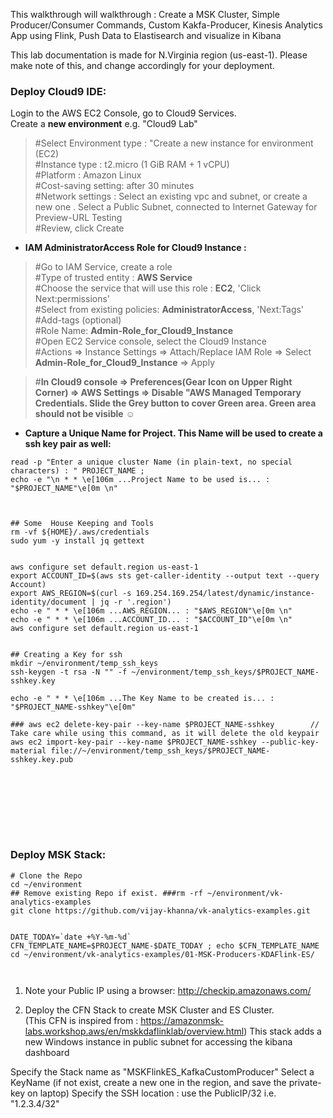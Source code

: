 This walkthrough will walkthrough : Create a MSK Cluster, Simple Producer/Consumer Commands, Custom Kakfa-Producer, Kinesis Analytics App using Flink, Push Data to Elastisearch and visualize in Kibana

This lab documentation is made for N.Virginia region (us-east-1). Please make note of this, and change accordingly for your deployment.

### Deploy Cloud9 IDE:
Login to the AWS EC2 Console, go to Cloud9 Services. <br/>
Create a **new environment** e.g. "Cloud9 Lab" <br/>
>#Select Environment type : "Create a new instance for environment (EC2)<br/>
>#Instance type : t2.micro (1 GiB RAM + 1 vCPU)  <br/>
>#Platform : Amazon Linux <br/>
>#Cost-saving setting: after 30 minutes <br/>
>#Network settings : Select an existing vpc and subnet, or create a new one . Select a Public Subnet, connected to Internet Gateway for Preview-URL Testing <br/>
>#Review, click Create <br/>

* **IAM AdministratorAccess Role for Cloud9 Instance :**
>#Go to IAM Service, create a role <br/>
>#Type of trusted entity : **AWS Service** <br/>
>#Choose the service that will use this role : **EC2**, 'Click Next:permissions' <br/>
>#Select from existing policies: **AdministratorAccess**, 'Next:Tags'  <br/>
>#Add-tags (optional) <br/>
>#Role Name: **Admin-Role_for_Cloud9_Instance** <br/>
>#Open EC2 Service console, select the Cloud9 Instance <br/>
>#Actions => Instance Settings => Attach/Replace IAM Role => Select **Admin-Role_for_Cloud9_Instance** => Apply<br/>

>#**In Cloud9 console => Preferences(Gear Icon on Upper Right Corner) => AWS Settings => Disable "AWS Managed Temporary Credentials. Slide the Grey button to cover Green area. Green area should not be visible** :relaxed:  <br/>


* **Capture a Unique Name for Project. This Name will be used to create a ssh key pair as well:**
```
read -p "Enter a unique cluster Name (in plain-text, no special characters) : " PROJECT_NAME ; 
echo -e "\n * * \e[106m ...Project Name to be used is... : "$PROJECT_NAME"\e[0m \n"



## Some  House Keeping and Tools
rm -vf ${HOME}/.aws/credentials
sudo yum -y install jq gettext


aws configure set default.region us-east-1
export ACCOUNT_ID=$(aws sts get-caller-identity --output text --query Account)
export AWS_REGION=$(curl -s 169.254.169.254/latest/dynamic/instance-identity/document | jq -r '.region')
echo -e " * * \e[106m ...AWS_REGION... : "$AWS_REGION"\e[0m \n"
echo -e " * * \e[106m ...ACCOUNT_ID... : "$ACCOUNT_ID"\e[0m \n"
aws configure set default.region us-east-1


## Creating a Key for ssh 
mkdir ~/environment/temp_ssh_keys
ssh-keygen -t rsa -N "" -f ~/environment/temp_ssh_keys/$PROJECT_NAME-sshkey.key

echo -e " * * \e[106m ...The Key Name to be created is... : "$PROJECT_NAME-sshkey"\e[0m"

### aws ec2 delete-key-pair --key-name $PROJECT_NAME-sshkey        // Take care while using this command, as it will delete the old keypair
aws ec2 import-key-pair --key-name $PROJECT_NAME-sshkey --public-key-material file://~/environment/temp_ssh_keys/$PROJECT_NAME-sshkey.key.pub









```

### Deploy MSK Stack:
```
# Clone the Repo 
cd ~/environment
## Remove existing Repo if exist. ###rm -rf ~/environment/vk-analytics-examples
git clone https://github.com/vijay-khanna/vk-analytics-examples.git


DATE_TODAY=`date +%Y-%m-%d`
CFN_TEMPLATE_NAME=$PROJECT_NAME-$DATE_TODAY ; echo $CFN_TEMPLATE_NAME
cd ~/environment/vk-analytics-examples/01-MSK-Producers-KDAFlink-ES/



```
1. Note your Public IP using a browser: http://checkip.amazonaws.com/

2. Deploy the CFN Stack to create MSK Cluster and ES Cluster. <br/>
(This CFN is inspired from : https://amazonmsk-labs.workshop.aws/en/mskkdaflinklab/overview.html) 
This stack adds a new Windows instance in public subnet for accessing the kibana dashboard

Specify the Stack name as "MSKFlinkES_KafkaCustomProducer"
Select a KeyName (if not exist, create a new one in the region, and save the private-key on laptop)
Specify the SSH location : use the PublicIP/32 i.e. "1.2.3.4/32"




























